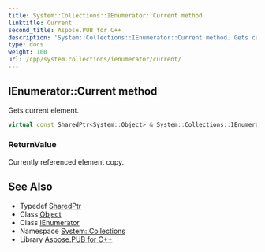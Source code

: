 ```yaml
---
title: System::Collections::IEnumerator::Current method
linktitle: Current
second_title: Aspose.PUB for C++
description: 'System::Collections::IEnumerator::Current method. Gets current element in C++.'
type: docs
weight: 100
url: /cpp/system.collections/ienumerator/current/
---
```

## IEnumerator::Current method


Gets current element.

```cpp
virtual const SharedPtr<System::Object> & System::Collections::IEnumerator::Current() const
```


### ReturnValue

Currently referenced element copy.

## See Also

* Typedef [SharedPtr](../../../system/sharedptr/)
* Class [Object](../../../system/object/)
* Class [IEnumerator](../)
* Namespace [System::Collections](../../)
* Library [Aspose.PUB for C++](../../../)
